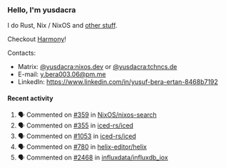 ### Hello, I'm yusdacra

I do Rust, Nix / NixOS and [other stuff](https://yusdacra.gitlab.io/about).

Checkout [Harmony](https://github.com/harmony-development)!

Contacts:
- Matrix: [@yusdacra:nixos.dev](https://matrix.to/#/@yusdacra:nixos.dev) or [@yusdacra:tchncs.de](https://matrix.to/#/@yusdacra:tchncs.de)
- E-mail: y.bera003.06@pm.me
- LinkedIn: https://www.linkedin.com/in/yusuf-bera-ertan-8468b7192

#### Recent activity

<!--START_SECTION:activity-->
1. 🗣 Commented on [#359](https://github.com/NixOS/nixos-search/issues/359) in [NixOS/nixos-search](https://github.com/NixOS/nixos-search)
2. 🗣 Commented on [#355](https://github.com/iced-rs/iced/issues/355) in [iced-rs/iced](https://github.com/iced-rs/iced)
3. 🗣 Commented on [#1053](https://github.com/iced-rs/iced/issues/1053) in [iced-rs/iced](https://github.com/iced-rs/iced)
4. 🗣 Commented on [#780](https://github.com/helix-editor/helix/issues/780) in [helix-editor/helix](https://github.com/helix-editor/helix)
5. 🗣 Commented on [#2468](https://github.com/influxdata/influxdb_iox/issues/2468) in [influxdata/influxdb_iox](https://github.com/influxdata/influxdb_iox)
<!--END_SECTION:activity-->
